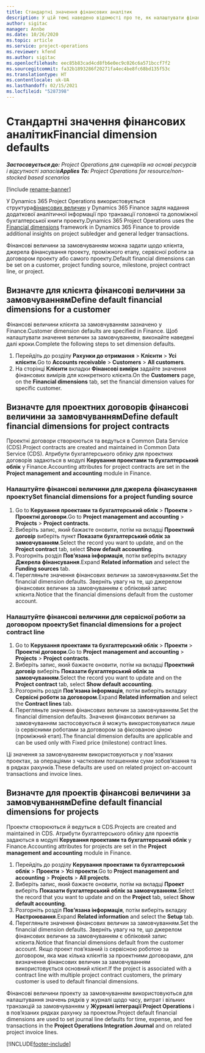 ```yaml
---
title: Стандартні значення фінансових аналітик
description: У цій темі наведено відомості про те, як налаштувати фінансові величини за замовчуванням.
author: sigitac
manager: Annbe
ms.date: 10/26/2020
ms.topic: article
ms.service: project-operations
ms.reviewer: kfend
ms.author: sigitac
ms.openlocfilehash: eec85b83cad4cd8fb6e0ec9c026c6a571bccf7f2
ms.sourcegitcommit: fa32b1893286f20271fa4ec4be8fc68bd135f53c
ms.translationtype: HT
ms.contentlocale: uk-UA
ms.lasthandoff: 02/15/2021
ms.locfileid: "5287398"
---
```

# <a name="financial-dimension-defaults"></a><span data-ttu-id="2b9a2-103">Стандартні значення фінансових аналітик</span><span class="sxs-lookup"><span data-stu-id="2b9a2-103">Financial dimension defaults</span></span>

<span data-ttu-id="2b9a2-104">_**Застосовується до:** Project Operations для сценаріїв на основі ресурсів і відсутності запасів_</span><span class="sxs-lookup"><span data-stu-id="2b9a2-104">_**Applies To:** Project Operations for resource/non-stocked based scenarios_</span></span>

[!include [rename-banner](~/includes/cc-data-platform-banner.md)]

<span data-ttu-id="2b9a2-105">У Dynamics 365 Project Operations використовується структура[фінансових величин](https://docs.microsoft.com/dynamics365/finance/general-ledger/financial-dimensions) у Dynamics 365 Finance задля надання додаткової аналітичної інформації про транзакції головної та допоміжної бухгалтерської книги проекту.</span><span class="sxs-lookup"><span data-stu-id="2b9a2-105">Dynamics 365 Project Operations uses the [Financial dimensions](https://docs.microsoft.com/dynamics365/finance/general-ledger/financial-dimensions) framework in Dynamics 365 Finance to provide additional insights on project subledger and general ledger transactions.</span></span>

<span data-ttu-id="2b9a2-106">Фінансові величини за замовчуванням можна задати щодо клієнта, джерела фінансування проекту, проміжного етапу, сервісної роботи за договором проекту або самого проекту.</span><span class="sxs-lookup"><span data-stu-id="2b9a2-106">Default financial dimensions can be set on a customer, project funding source, milestone, project contract line, or project.</span></span>

## <a name="define-default-financial-dimensions-for-a-customer"></a><span data-ttu-id="2b9a2-107">Визначте для клієнта фінансові величини за замовчуванням</span><span class="sxs-lookup"><span data-stu-id="2b9a2-107">Define default financial dimensions for a customer</span></span>

<span data-ttu-id="2b9a2-108">Фінансові величини клієнта за замовчуванням зазначено у Finance.</span><span class="sxs-lookup"><span data-stu-id="2b9a2-108">Customer dimension defaults are specified in Finance.</span></span> <span data-ttu-id="2b9a2-109">Щоб налаштувати значення величин за замовчуванням, виконайте наведені далі кроки.</span><span class="sxs-lookup"><span data-stu-id="2b9a2-109">Complete the following steps to set dimension defaults.</span></span>

1. <span data-ttu-id="2b9a2-110">Перейдіть до розділу **Рахунки до отримання** > **Клієнти** > **Усі клієнти**.</span><span class="sxs-lookup"><span data-stu-id="2b9a2-110">Go to **Accounts receivable** > **Customers** > **All customers**.</span></span>
2. <span data-ttu-id="2b9a2-111">На сторінці **Клієнти** вкладки **Фінансові виміри** задайте значення фінансових вимірів для конкретного клієнта.</span><span class="sxs-lookup"><span data-stu-id="2b9a2-111">On the **Customers** page, on the **Financial dimensions** tab, set the financial dimension values for specific customer.</span></span>

## <a name="define-default-financial-dimensions-for-project-contracts"></a><span data-ttu-id="2b9a2-112">Визначте для проектних договорів фінансові величини за замовчуванням</span><span class="sxs-lookup"><span data-stu-id="2b9a2-112">Define default financial dimensions for project contracts</span></span>

<span data-ttu-id="2b9a2-113">Проектні договори створюються та ведуться в Common Data Service (CDS).</span><span class="sxs-lookup"><span data-stu-id="2b9a2-113">Project contracts are created and maintained in Common Data Service (CDS).</span></span> <span data-ttu-id="2b9a2-114">Атрибути бухгалтерського обліку для проектних договорів задаються в модулі **Керування проектами та бухгалтерський облік** у Finance.</span><span class="sxs-lookup"><span data-stu-id="2b9a2-114">Accounting attributes for project contracts are set in the **Project management and accounting** module in Finance.</span></span>

### <a name="set-financial-dimensions-for-a-project-funding-source"></a><span data-ttu-id="2b9a2-115">Налаштуйте фінансові величини для джерела фінансування проекту</span><span class="sxs-lookup"><span data-stu-id="2b9a2-115">Set financial dimensions for a project funding source</span></span>

1. <span data-ttu-id="2b9a2-116">Go to **Керування проектами та бухгалтерський облік** > **Проекти** > **Проектні договори**.</span><span class="sxs-lookup"><span data-stu-id="2b9a2-116">Go to **Project management and accounting** > **Projects** > **Project contracts**.</span></span>
2. <span data-ttu-id="2b9a2-117">Виберіть запис, який бажаєте оновити, потім на вкладці **Проектний договір** виберіть пункт **Показати бухгалтерський облік за замовчуванням**.</span><span class="sxs-lookup"><span data-stu-id="2b9a2-117">Select the record you want to update, and on the **Project contract** tab, select **Show default accounting**.</span></span>
3. <span data-ttu-id="2b9a2-118">Розгорніть розділ **Пов’язана інформація**, потім виберіть вкладку **Джерела фінансування**.</span><span class="sxs-lookup"><span data-stu-id="2b9a2-118">Expand **Related information** and select the **Funding sources** tab.</span></span>
4. <span data-ttu-id="2b9a2-119">Перегляньте значення фінансових величин за замовчуванням.</span><span class="sxs-lookup"><span data-stu-id="2b9a2-119">Set the financial dimension defaults.</span></span> <span data-ttu-id="2b9a2-120">Зверніть увагу на те, що джерелом фінансових величин за замовчуванням є обліковий запис клієнта.</span><span class="sxs-lookup"><span data-stu-id="2b9a2-120">Notice that the financial dimensions default from the customer account.</span></span>

### <a name="set-financial-dimensions-for-a-project-contract-line"></a><span data-ttu-id="2b9a2-121">Налаштуйте фінансові величини для сервісної роботи за договором проекту</span><span class="sxs-lookup"><span data-stu-id="2b9a2-121">Set financial dimensions for a project contract line</span></span>

1. <span data-ttu-id="2b9a2-122">Go to **Керування проектами та бухгалтерський облік** > **Проекти** > **Проектні договори**.</span><span class="sxs-lookup"><span data-stu-id="2b9a2-122">Go to **Project management and accounting** > **Projects** > **Project contracts**.</span></span>
2. <span data-ttu-id="2b9a2-123">Виберіть запис, який бажаєте оновити, потім на вкладці **Проектний договір** виберіть **Показати бухгалтерський облік за замовчуванням**.</span><span class="sxs-lookup"><span data-stu-id="2b9a2-123">Select the record you want to update and on the **Project contract** tab, select **Show default accounting**.</span></span>
3. <span data-ttu-id="2b9a2-124">Розгорніть розділ **Пов’язана інформація**, потім виберіть вкладку **Сервісні роботи за договором**.</span><span class="sxs-lookup"><span data-stu-id="2b9a2-124">Expand **Related information** and select the **Contract lines** tab.</span></span>
4. <span data-ttu-id="2b9a2-125">Перегляньте значення фінансових величин за замовчуванням.</span><span class="sxs-lookup"><span data-stu-id="2b9a2-125">Set the financial dimension defaults.</span></span> <span data-ttu-id="2b9a2-126">Значення фінансових величин за замовчуванням застосовуються й можуть використовуватися лише із сервісними роботами за договором за фіксованою ціною (проміжний етап).</span><span class="sxs-lookup"><span data-stu-id="2b9a2-126">The financial dimension defaults are applicable and can be used only with Fixed price (milestone) contract lines.</span></span>

<span data-ttu-id="2b9a2-127">Ці значення за замовчуванням використовуються у пов'язаних проектах, за операціями з частковим погашенням суми зобов’язання та в рядках рахунків.</span><span class="sxs-lookup"><span data-stu-id="2b9a2-127">These defaults are used on related project on-account transactions and invoice lines.</span></span>

## <a name="define-default-financial-dimensions-for-projects"></a><span data-ttu-id="2b9a2-128">Визначте для проектів фінансові величини за замовчуванням</span><span class="sxs-lookup"><span data-stu-id="2b9a2-128">Define default financial dimensions for projects</span></span>

<span data-ttu-id="2b9a2-129">Проекти створюються й ведуться в CDS.</span><span class="sxs-lookup"><span data-stu-id="2b9a2-129">Projects are created and maintained in CDS.</span></span> <span data-ttu-id="2b9a2-130">Атрибути бухгалтерського обліку для проектів задаються в модулі **Керування проектами та бухгалтерський облік** у Finance.</span><span class="sxs-lookup"><span data-stu-id="2b9a2-130">Accounting attributes for projects are set in the **Project management and accounting** module in Finance.</span></span>

1. <span data-ttu-id="2b9a2-131">Перейдіть до розділу **Керування проектами та бухгалтерський облік** > **Проекти** > **Усі проекти**.</span><span class="sxs-lookup"><span data-stu-id="2b9a2-131">Go to **Project management and accounting** > **Projects** > **All projects**.</span></span>
2. <span data-ttu-id="2b9a2-132">Виберіть запис, який бажаєте оновити, потім на вкладці **Проект** виберіть **Показати бухгалтерський облік за замовчуванням**.</span><span class="sxs-lookup"><span data-stu-id="2b9a2-132">Select the record that you want to update and on the **Project** tab, select **Show default accounting**.</span></span>
3. <span data-ttu-id="2b9a2-133">Розгорніть розділ **Пов’язана інформація**, потім виберіть вкладку **Настроювання**.</span><span class="sxs-lookup"><span data-stu-id="2b9a2-133">Expand **Related information** and select the **Setup** tab.</span></span>
4. <span data-ttu-id="2b9a2-134">Перегляньте значення фінансових величин за замовчуванням.</span><span class="sxs-lookup"><span data-stu-id="2b9a2-134">Set the financial dimension defaults.</span></span> <span data-ttu-id="2b9a2-135">Зверніть увагу на те, що джерелом фінансових величин за замовчуванням є обліковий запис клієнта.</span><span class="sxs-lookup"><span data-stu-id="2b9a2-135">Notice that financial dimensions default from the customer account.</span></span> <span data-ttu-id="2b9a2-136">Якщо проект пов’язаний із сервісною роботою за договором, яка має кілька клієнтів за проектними договорами, для визначення фінансових величин за замовчуванням використовується основний клієнт.</span><span class="sxs-lookup"><span data-stu-id="2b9a2-136">If the project is associated with a contract line with multiple project contract customers, the primary customer is used to default financial dimensions.</span></span>

<span data-ttu-id="2b9a2-137">Фінансові величини проекту за замовчуванням використовуються для налаштування значень рядків у журналі щодо часу, витрат і вільних транзакцій за замовчуванням у **Журналі інтеграції Project Operations** і в пов’язаних рядках рахунку за проектом.</span><span class="sxs-lookup"><span data-stu-id="2b9a2-137">Project default financial dimensions are used to set journal line defaults for time, expense, and fee transactions in the **Project Operations Integration Journal** and on related project invoice lines.</span></span>


[!INCLUDE[footer-include](../includes/footer-banner.md)]
